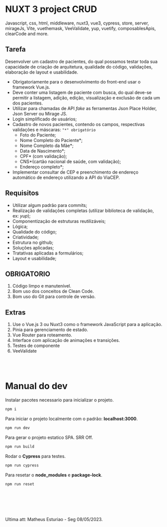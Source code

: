 # NUXT 3 project CRUD
Javascript, css, html, middleware, nuxt3, vue3, cypress, store, server, mirageJs, Vite, vuethemask, VeeValidate, yup, vuetify, composablesApis, clearCode and more.

## **Tarefa**

Desenvolver um cadastro de pacientes, do qual possamos testar toda sua capacidade de criação de arquitetura, qualidade do código, validações, elaboração de layout e usabilidade.

- Obrigatoriamente para o desenvolvimento do front-end usar o framework Vue.js.
- Deve conter uma listagem de paciente com busca, do qual deve-se permitir a listagem, adição, edição, visualização e exclusão de cada um dos pacientes.
- Utilizar para chamadas de API *fake* as ferramentas Json Place Holder, Json Server ou Mirage JS.
- Login simplificado de usuários;
- Cadastro de novos pacientes, contendo os campos, respectivas validações e máscaras: `"*" obrigatório`
    - Foto do Paciente;
    - Nome Completo do Paciente*;
    - Nome Completo da Mãe*;
    - Data de Nascimento*;
    - CPF* (com validação);
    - CNS*(cartão nacional de saúde, com validação);
    - Endereço completo*;
- Implementar consultar de CEP e preenchimento de endereço automático de endereço utilizando a API do ViaCEP.

## **Requisitos**

- Utilizar algum padrão para commits;
- Realização de validações completas (utilizar biblioteca de validação, ex: *yup*);
- Componentização de estruturas reutilizáveis;
- Lógica;
- Qualidade do código;
- Criatividade;
- Estrutura no github;
- Soluções aplicadas;
- Tratativas aplicadas a formulários;
- Layout e usabilidade;

## **OBRIGATORIO**

1. Código limpo e manutenível.
2. Bom uso dos conceitos de Clean Code.
3. Bom uso do Git para controle de versão.

## Extras

1. Use o Vue.js 3 ou Nuxt3 como o framework JavaScript para a aplicação.
2. Pinia para gerenciamento de estado.
3. Vue Router para roteamento.
4. Interface com aplicação de animações e transições.
5. Testes de componente
6. VeeValidate

<br>
<br>

# Manual do dev
Instalar pacotes necessario para inicializar o projeto.
```bash
npm i
```
Para iniciar o projeto localmente com o padrão: <b>localhost:3000</b>.
```bash
npm run dev
```
Para gerar o projeto estatico SPA. SRR Off.
```bash
npm run build
```
Rodar o <b>Cypress</b> para testes.
```bash
npm run cypress
```

Para resetar o <b>node_modules</b> e <b>package-lock</b>.
```bash
npm run reset
```

<br>
<br>
<br>
<br>

Ultima att: Matheus Esturiao - Seg 08/05/2023.